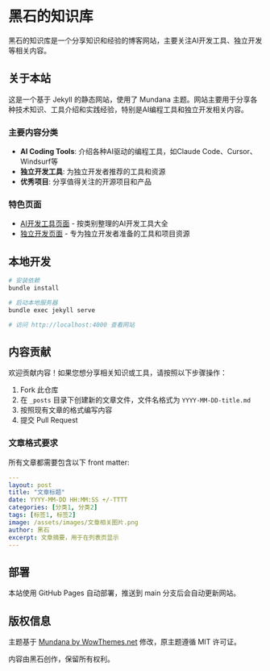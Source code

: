 # 黑石的知识库

黑石的知识库是一个分享知识和经验的博客网站，主要关注AI开发工具、独立开发等相关内容。

## 关于本站

这是一个基于 Jekyll 的静态网站，使用了 Mundana 主题。网站主要用于分享各种技术知识、工具介绍和实践经验，特别是AI编程工具和独立开发相关内容。

### 主要内容分类

- **AI Coding Tools**: 介绍各种AI驱动的编程工具，如Claude Code、Cursor、Windsurf等
- **独立开发工具**: 为独立开发者推荐的工具和资源
- **优秀项目**: 分享值得关注的开源项目和产品

### 特色页面

- [AI开发工具页面](https://yondu.vip/ai-coding-tools.html) - 按类别整理的AI开发工具大全
- [独立开发页面](https://yondu.vip/indie-dev.html) - 专为独立开发者准备的工具和项目资源

## 本地开发

```bash
# 安装依赖
bundle install

# 启动本地服务器
bundle exec jekyll serve

# 访问 http://localhost:4000 查看网站
```

## 内容贡献

欢迎贡献内容！如果您想分享相关知识或工具，请按照以下步骤操作：

1. Fork 此仓库
2. 在 `_posts` 目录下创建新的文章文件，文件名格式为 `YYYY-MM-DD-title.md`
3. 按照现有文章的格式编写内容
4. 提交 Pull Request

### 文章格式要求

所有文章都需要包含以下 front matter:

```yaml
---
layout: post
title: "文章标题"
date: YYYY-MM-DD HH:MM:SS +/-TTTT
categories: [分类1, 分类2]
tags: [标签1, 标签2]
image: /assets/images/文章相关图片.png
author: 黑石
excerpt: 文章摘要，用于在列表页显示
---
```

## 部署

本站使用 GitHub Pages 自动部署，推送到 main 分支后会自动更新网站。

## 版权信息

主题基于 [Mundana by WowThemes.net](https://wowthemes.net) 修改，原主题遵循 MIT 许可证。

内容由黑石创作，保留所有权利。
